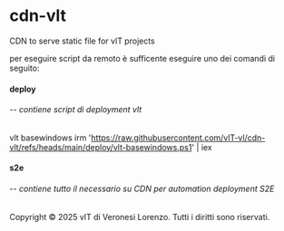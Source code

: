# cdn-vlt

CDN to serve static file for vlT projects 

per eseguire script da remoto è sufficente eseguire uno dei comandi di seguito:

####  deploy
###### -- contiene script di deployment vlt

vlt basewindows
irm 'https://raw.githubusercontent.com/vlT-vl/cdn-vlt/refs/heads/main/deploy/vlt-basewindows.ps1' | iex


####  s2e
###### -- contiene tutto il necessario su CDN per automation deployment S2E

Copyright © 2025 vlT di Veronesi Lorenzo. Tutti i diritti sono riservati.
